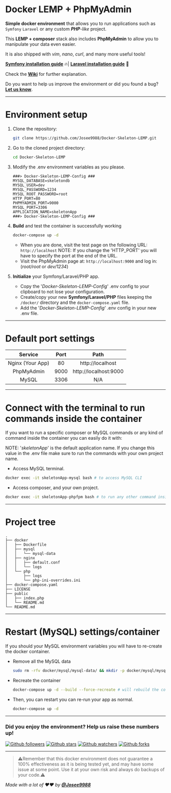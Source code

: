 # **Docker LEMP + PhpMyAdmin**

**Simple docker environment** that allows you to run applications such as `Symfony` `Laravel` or any custom _**PHP**-like_ project.

This **LEMP + composer** stack also includes **PhpMyAdmin** to allow you to manipulate your data even easier.

It is also shipped with _vim_, _nano_, _curl_, and many more useful tools!

**[Symfony installation guide](https://github.com/Josee9988/Docker-Skeleton-LEMP/wiki/Symfony-guide)** 🔥|
**[Laravel installation guide](https://github.com/Josee9988/Docker-Skeleton-LEMP/wiki/Laravel-guide)** 🚀

Check the **[Wiki](https://github.com/Josee9988/Docker-Skeleton-LEMP/wiki)** for further explanation.

Do you want to help us improve the environment or did you found a bug?
**[Let us know](https://github.com/Josee9988/Docker-Skeleton-LEMP/issues)**.

---

# **Environment setup**

1. Clone the repository:

    ```bash
    git clone https://github.com/Josee9988/Docker-Skeleton-LEMP.git
    ```
    
2. Go to the cloned project directory:

    ```bash
    cd Docker-Skeleton-LEMP
    ```

3. Modify the .env environment variables as you please.

    ```dotenv
    ###> Docker-Skeleton-LEMP-Config ###
    MYSQL_DATABASE=skeletondb
    MYSQL_USER=dev
    MYSQL_PASSWORD=1234
    MYSQL_ROOT_PASSWORD=root
    HTTP_PORT=80
    PHPMYADMIN_PORT=9000
    MYSQL_PORT=3306
    APPLICATION_NAME=skeletonApp
    ###> Docker-Skeleton-LEMP-Config ###
    ```

4. **Build** and test the container is successfully working

    ```bash
    docker-compose up -d
    ```
   
   - When you are done, visit the test page on the following URL: `http://localhost`
    NOTE: If you change the 'HTTP_PORT' you will have to specify the port at the end of the URL.
   - Visit the PhpMyAdmin page at: `http://localhost:9000` and log in: (_root/root_ or _dev/1234_)
   
5. **Initialize** your Symfony/Laravel/PHP app.

     - Copy the '_Docker-Skeleton-LEMP-Config_' .env config to your clipboard to not lose your configuration.
     - Create/copy your new **Symfony/Laravel/PHP** files keeping the `/docker/` directory and the `docker-compose.yaml` file.
     - Add the '_Docker-Skeleton-LEMP-Config_' .env config in your new .env file.
     
---

# **Default** port settings

|    **Service**   	| **Port** 	|        **Path**       	|
|:----------------:	|:--------:	|:---------------------:	|
| Nginx (Your App) 	|    80    	|    http://localhost   	|
|    PhpMyAdmin    	|   9000   	| http://localhost:9000 	|
|       MySQL      	|   3306   	|          N/A          	|

---

# Connect with the terminal to run commands inside the container

If you want to run a specific composer or MySQL commands or any kind of command inside the container you can easily do it with:

NOTE: '_skeletonApp_' is the default application name. If you change this value in the .env file make sure to run the commands with your own project name. 

- Access MySQL terminal.

```bash
docker exec -it skeletonApp-mysql bash # to access MySQL CLI
```

- Access composer, and your own project.

```bash
docker exec -it skeletonApp-phpfpm bash # to run any other command inside the container
```

---

# Project tree

```text
.
├── docker
│   ├── Dockerfile
│   ├── mysql
│   │   └── mysql-data
│   ├── nginx
│   │   ├── default.conf
│   │   └── logs
│   └── php
│       ├── logs
│       └── php-ini-overrides.ini
├── docker-compose.yaml
├── LICENSE
├── public
│   ├── index.php
│   └── README.md
└── README.md
```

---

# Restart (MySQL) settings/container

If you should your MySQL environment variables you will have to re-create the docker container.

- Remove all the MySQL data

    ```bash
    sudo rm -rfv docker/mysql/mysql-data/ && mkdir -p docker/mysql/mysql-data
    ```

- Recreate the container

    ```bash
    docker-compose up -d --build --force-recreate # will rebuild the container.
    ```
- Then, you can restart you can re-run your app as normal.

    ```bash
    docker-compose up -d
    ```

---

### Did you enjoy the environment? Help us raise these numbers up!

[![Github followers](https://img.shields.io/github/followers/Josee9988.svg?style=social)]()
[![Github stars](https://img.shields.io/github/stars/Josee9988/Docker-Skeleton-LEMP.svg?style=social)]()
[![Github watchers](https://img.shields.io/github/watchers/Josee9988/Docker-Skeleton-LEMP.svg?style=social)]()
[![Github forks](https://img.shields.io/github/forks/Josee9988/Docker-Skeleton-LEMP.svg?style=social)]()

---

> ⚠️Remember that this docker environment does not guarantee a 100% effectiveness as it is being tested yet,
> and may have some issue at some point.
> Use it at your own risk and always do backups of your code.⚠️

_Made with a lot of ❤️❤️ by **[@Josee9988](https://github.com/Josee9988)**_
